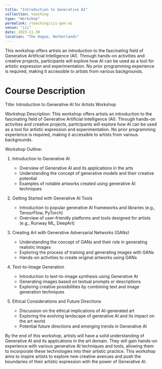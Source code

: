 ```yaml
---
title: "Introduction to Generative AI"
collection: teaching
type: "Workshop"
permalink: /teaching/iii-gen-ai
venue: "iii"
date: 2023-11-30
location: "The Hague, Netherlands"
---
```


This workshop offers artists an introduction to the fascinating field of Generative Artificial Intelligence (AI). Through hands-on activities and creative projects, participants will explore how AI can be used as a tool for artistic expression and experimentation. No prior programming experience is required, making it accessible to artists from various backgrounds.

Course Description
======

Title: Introduction to Generative AI for Artists Workshop

Workshop Description:
This workshop offers artists an introduction to the fascinating field of Generative Artificial Intelligence (AI). Through hands-on activities and creative projects, participants will explore how AI can be used as a tool for artistic expression and experimentation. No prior programming experience is required, making it accessible to artists from various backgrounds.

Workshop Outline:

1. Introduction to Generative AI
   - Overview of Generative AI and its applications in the arts
   - Understanding the concept of generative models and their creative potential
   - Examples of notable artworks created using generative AI techniques

2. Getting Started with Generative AI Tools
   - Introduction to popular generative AI frameworks and libraries (e.g., TensorFlow, PyTorch)
   - Overview of user-friendly platforms and tools designed for artists (e.g., Runway ML, DeepArt)

3. Creating Art with Generative Adversarial Networks (GANs)
   - Understanding the concept of GANs and their role in generating realistic images
   - Exploring the process of training and generating images with GANs
   - Hands-on activities to create original artworks using GANs

4. Text-to-Image Generation
   - Introduction to text-to-image synthesis using Generative AI
   - Generating images based on textual prompts or descriptions
   - Exploring creative possibilities by combining text and image generation techniques

5. Ethical Considerations and Future Directions
   - Discussion on the ethical implications of AI-generated art
   - Exploring the evolving landscape of generative AI and its impact on the art world
   - Potential future directions and emerging trends in Generative AI

By the end of this workshop, artists will have a solid understanding of Generative AI and its applications in the art domain. They will gain hands-on experience with various generative AI techniques and tools, allowing them to incorporate these technologies into their artistic practice. This workshop aims to inspire artists to explore new creative avenues and push the boundaries of their artistic expression with the power of Generative AI.
